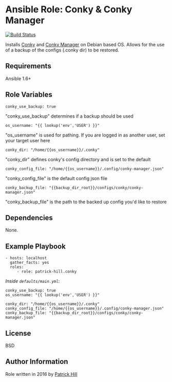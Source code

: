Ansible Role: Conky & Conky Manager
=========

[![Build Status](https://travis-ci.org/patrick-hill/ansible-role-conky.svg?branch=master)](https://travis-ci.org/patrick-hill/ansible-role-conky)


Installs [Conky](https://github.com/brndnmtthws/conky) and [Conky Manager](http://www.teejeetech.in/p/conky-manager.html) on Debian based OS. 
Allows for the use of a backup of the configs (.conky dir) to be restored.


Requirements
------------

Ansible 1.6+

Role Variables
--------------

    conky_use_backup: true
"conky_use_backup" determines if a backup should be used

    os_username: "{{ lookup('env','USER') }}"
"os_username" is used for pathing. If you are logged in as another user, set your target user here

    conky_dir: "/home/{{os_username}}/.conky"
"conky_dir" defines conky's config directory and is set to the default

    conky_config_file: "/home/{{os_username}}/.config/conky-manager.json"
"conky_config_file" is the default config json file

    conky_backup_file: "{{backup_dir_root}}/configs/conky/conky-manager.json"
"conky_backup_file" is the path to the backed up config you'd like to restore

Dependencies
------------

None.

Example Playbook
----------------

    - hosts: localhost
      gather_facts: yes
      roles:
         - role: patrick-hill.conky

*Inside `defaults/main.yml`*:

    conky_use_backup: true
    os_username: "{{ lookup('env','USER') }}"
    
    conky_dir: "/home/{{os_username}}/.conky"
    conky_config_file: "/home/{{os_username}}/.config/conky-manager.json"
    conky_backup_file: "{{backup_dir_root}}/configs/conky/conky-manager.json"
    
License
-------

BSD

Author Information
------------------

Role written in 2016 by [Patrick Hill](http://www.HillsPCWorld.com) 

